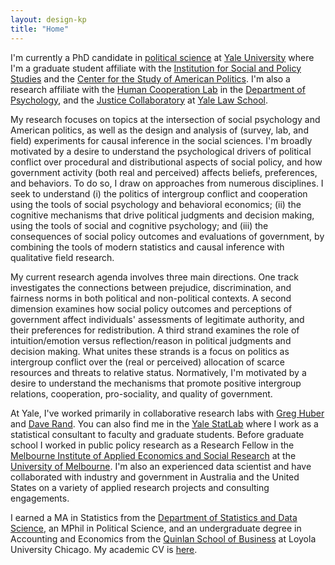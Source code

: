 ```yaml
---
layout: design-kp
title: "Home"
---
```


I'm currently a PhD candidate in [political science](https://politicalscience.yale.edu/) at [Yale University](https://www.yale.edu/) where I'm a graduate student affiliate with the [Institution for Social and Policy Studies](https://isps.yale.edu/) and the [Center for the Study of American Politics](https://csap.yale.edu/). I'm also a research affiliate with the [Human Cooperation Lab](http://davidrand-cooperation.com/lab/) in the [Department of Psychology](https://psychology.yale.edu/), and the [Justice Collaboratory](https://law.yale.edu/justice-collaboratory) at [Yale Law School](https://law.yale.edu/). 

My research focuses on topics at the intersection of social psychology and American politics, as well as the design and analysis of (survey, lab, and field) experiments for causal inference in the social sciences. I'm broadly motivated by a desire to understand the psychological drivers of political conflict over procedural and distributional aspects of social policy, and how government activity (both real and perceived) affects beliefs, preferences, and behaviors. To do so, I draw on approaches from numerous disciplines. I seek to understand (i) the politics of intergroup conflict and cooperation using the tools of social psychology and behavioral economics; (ii) the cognitive mechanisms that drive political judgments and decision making, using the tools of social and cognitive psychology; and (iii) the consequences of social policy outcomes and evaluations of government, by combining the tools of modern statistics and causal inference with qualitative field research. 

My current research agenda involves three main directions. One track investigates the connections between prejudice, discrimination, and fairness norms in both political and non-political contexts. A second dimension examines how social policy outcomes and perceptions of government affect individuals' assessments of legitimate authority, and their preferences for redistribution. A third strand examines the role of intuition/emotion versus reflection/reason in political judgments and decision making. What unites these strands is a focus on politics as intergroup conflict over the (real or perceived) allocation of scarce resources and threats to relative status. Normatively, I'm motivated by a desire to understand the mechanisms that promote positive intergroup relations, cooperation, pro-sociality, and quality of government.

At Yale, I've worked primarily in collaborative research labs with [Greg Huber](https://huber.research.yale.edu/) and [Dave Rand](http://davidrand-cooperation.com/lab/). You can also find me in the [Yale StatLab](http://statlab.stat.yale.edu/) where I work as a statistical consultant to faculty and graduate students. Before graduate school I worked in public policy research as a Research Fellow in the [Melbourne Institute of Applied Economics and Social Research](http://melbourneinstitute.unimelb.edu.au/) at the [University of Melbourne](http://www.unimelb.edu.au/). I'm also an experienced data scientist and have collaborated with industry and government in Australia and the United States on a variety of applied research projects and consulting engagements. 

I earned a MA in Statistics from the [Department of Statistics and Data Science](http://statistics.yale.edu/), an MPhil in Political Science, and an undergraduate degree in Accounting and Economics from the [Quinlan School of Business](https://www.luc.edu/quinlan/index.shtml) at Loyola University Chicago. My academic CV is [here](https://kylepeyton.github.io/assets/peyton_cv.pdf).


